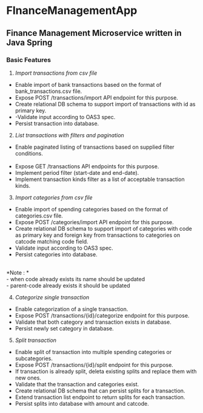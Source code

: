 # FInanceManagementApp

## Finance Management Microservice written in Java Spring

### Basic Features 
1.  _Import transactions from csv file_ <br/>
- Enable import of bank transactions based on the format of bank_transactions.csv file. <br/>
- Expose POST /transactions/import API endpoint for this purpose.<br/>
- Create relational DB schema to support import of transactions with id as primary key.<br/>
- -Validate input according to OAS3 spec.<br/>
- Persist transaction into database.<br/>

2.   _List transactions with filters and pagination_ <br/>
- Enable paginated listing of transactions based on supplied filter conditions.<br/><br/>
- Expose GET /transactions API endpoints for this purpose.<br/>
- Implement period filter (start-date and end-date).<br/>
- Implement transaction kinds filter as a list of acceptable transaction kinds.<br/>

3.  _Import categories from csv file_ <br/>
- Enable import of spending categories based on the format of categories.csv file.<br/>
- Expose POST /categories/import API endpoint for this purpose.<br/>
- Create relational DB schema to support import of categories with code as primary key and foreign key from transactions to categories on catcode matching code field.<br/>
- Validate input according to OAS3 spec.<br/>
- Persist categories into database.<br/>
<br/>
*Note : * <br/>
- when code already exists its name should be updated<br/>
- parent-code already exists it should be updated<br/>

4.  _Categorize single transaction_ <br/>
- Enable categorization of a single transaction.<br/>
- Expose POST /transactions/{id}/categorize endpoint for this purpose.<br/>
- Validate that both category and transaction exists in database.<br/>
- Persist newly set category in database.<br/>

5. _Split transaction_ <br/>
- Enable split of transaction into multiple spending categories or subcategories.<br/>
- Expose POST /transactions/{id}/split endpoint for this purpose.<br/>
- If transaction is already split, deleta existing splits and replace them with new ones.<br/>
- Validate that the transaction and categories exist.<br/>
- Create relational DB schema that can persist splits for a transaction.<br/>
- Extend transaction list endpoint to return splits for each transaction.<br/>
- Persist splits into database with amount and catcode.

